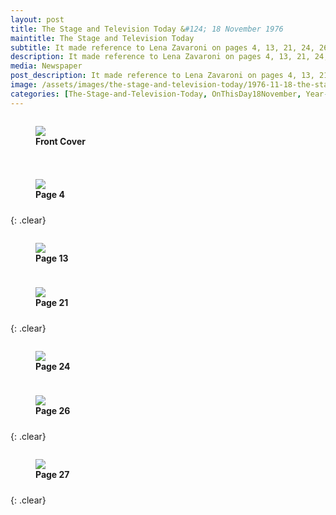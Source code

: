 ```yaml
---
layout: post
title: The Stage and Television Today &#124; 18 November 1976
maintitle: The Stage and Television Today
subtitle: It made reference to Lena Zavaroni on pages 4, 13, 21, 24, 26 & 27
description: It made reference to Lena Zavaroni on pages 4, 13, 21, 24, 26 & 27.
media: Newspaper
post_description: It made reference to Lena Zavaroni on pages 4, 13, 21, 24, 26 & 27.
image: /assets/images/the-stage-and-television-today/1976-11-18-the-stage-and-television-today-01.jpg
categories: [The-Stage-and-Television-Today, OnThisDay18November, Year-1976]
---
```


<figure class="fig1">
<img src="/assets/images/the-stage-and-television-today/1976-11-18-the-stage-and-television-today-01.jpg" class="full-width">
<figcaption>
<strong>Front Cover</strong>
<p></p>
</figcaption>
</figure>

<figure class="fig2">
<a href="/assets/images/the-stage-and-television-today/1976-11-18-the-stage-and-television-today-04-cropped.jpg"><img src="/assets/images/the-stage-and-television-today/1976-11-18-the-stage-and-television-today-04.jpg" class="full-width zoom-in"></a>
<figcaption>
<strong>Page 4</strong>
</figcaption>
</figure>

{: .clear}

<figure class="fig1">
<a href="/assets/images/the-stage-and-television-today/1976-11-18-the-stage-and-television-today-13.jpg"><img src="/assets/images/the-stage-and-television-today/1976-11-18-the-stage-and-television-today-13.jpg" class="full-width zoom-in"></a>
<figcaption>
<strong>Page 13</strong>
</figcaption>
</figure>

<figure class="fig2">
<a href="/assets/images/the-stage-and-television-today/1976-11-18-the-stage-and-television-today-21-cropped.jpg"><img src="/assets/images/the-stage-and-television-today/1976-11-18-the-stage-and-television-today-21.jpg" class="full-width zoom-in"></a>
<figcaption>
<strong>Page 21</strong>
</figcaption>
</figure>

{: .clear}

<figure class="fig1">
<a href="/assets/images/the-stage-and-television-today/1976-11-18-the-stage-and-television-today-24-cropped.jpg"><img src="/assets/images/the-stage-and-television-today/1976-11-18-the-stage-and-television-today-24.jpg" class="full-width zoom-in"></a>
<figcaption>
<strong>Page 24</strong>
</figcaption>
</figure>

<figure class="fig2">
<a href="/assets/images/the-stage-and-television-today/1976-11-18-the-stage-and-television-today-26-cropped.jpg"><img src="/assets/images/the-stage-and-television-today/1976-11-18-the-stage-and-television-today-26.jpg" class="full-width zoom-in"></a>
<figcaption>
<strong>Page 26</strong>
</figcaption>
</figure>

{: .clear}

<figure class="fig1">
<a href="/assets/images/the-stage-and-television-today/1976-11-18-the-stage-and-television-today-27-cropped.jpg"><img src="/assets/images/the-stage-and-television-today/1976-11-18-the-stage-and-television-today-27.jpg" class="full-width zoom-in"></a>
<figcaption>
<strong>Page 27</strong>
</figcaption>
</figure>

<br />{: .clear}

<style>
.fig1 {float:left; width:49%;}

.fig2 {float:right; width:49%;}
figcaption {float:left; width:100%;}

@media screen and (orientation:portrait) {
.fig1, .fig2 {float:left; width:100%;}
figcaption {float:left; width:100%; margin-bottom: 10px;}
}
</style>

